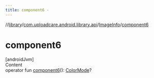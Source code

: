 ```yaml
---
title: component6 -
---
```

//[library](../../index.md)/[com.uploadcare.android.library.api](../index.md)/[ImageInfo](index.md)/[component6](component6.md)



# component6  
[androidJvm]  
Content  
operator fun [component6](component6.md)(): [ColorMode](../-color-mode/index.md)?  



